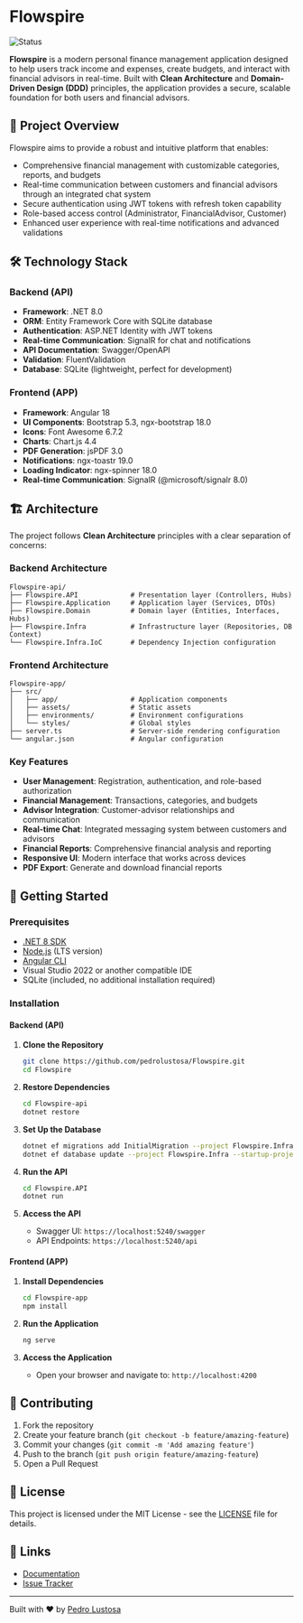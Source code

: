 # Flowspire
![Status](https://img.shields.io/badge/Status-In%20Development-yellow?style=flat-square)

**Flowspire** is a modern personal finance management application designed to help users track income and expenses, create budgets, and interact with financial advisors in real-time. Built with **Clean Architecture** and **Domain-Driven Design (DDD)** principles, the application provides a secure, scalable foundation for both users and financial advisors.

## 🎯 Project Overview
Flowspire aims to provide a robust and intuitive platform that enables:
- Comprehensive financial management with customizable categories, reports, and budgets
- Real-time communication between customers and financial advisors through an integrated chat system
- Secure authentication using JWT tokens with refresh token capability
- Role-based access control (Administrator, FinancialAdvisor, Customer)
- Enhanced user experience with real-time notifications and advanced validations

## 🛠️ Technology Stack

### Backend (API)
- **Framework**: .NET 8.0
- **ORM**: Entity Framework Core with SQLite database
- **Authentication**: ASP.NET Identity with JWT tokens
- **Real-time Communication**: SignalR for chat and notifications
- **API Documentation**: Swagger/OpenAPI
- **Validation**: FluentValidation
- **Database**: SQLite (lightweight, perfect for development)

### Frontend (APP)
- **Framework**: Angular 18
- **UI Components**: Bootstrap 5.3, ngx-bootstrap 18.0
- **Icons**: Font Awesome 6.7.2
- **Charts**: Chart.js 4.4
- **PDF Generation**: jsPDF 3.0
- **Notifications**: ngx-toastr 19.0
- **Loading Indicator**: ngx-spinner 18.0
- **Real-time Communication**: SignalR (@microsoft/signalr 8.0)

## 🏗️ Architecture

The project follows **Clean Architecture** principles with a clear separation of concerns:

### Backend Architecture
```
Flowspire-api/
├── Flowspire.API             # Presentation layer (Controllers, Hubs)
├── Flowspire.Application     # Application layer (Services, DTOs)
├── Flowspire.Domain          # Domain layer (Entities, Interfaces, Hubs)
├── Flowspire.Infra           # Infrastructure layer (Repositories, DB Context)
└── Flowspire.Infra.IoC       # Dependency Injection configuration
```

### Frontend Architecture
```
Flowspire-app/
├── src/
│   ├── app/                  # Application components
│   ├── assets/               # Static assets
│   ├── environments/         # Environment configurations
│   └── styles/               # Global styles
├── server.ts                 # Server-side rendering configuration
└── angular.json              # Angular configuration
```

### Key Features
- **User Management**: Registration, authentication, and role-based authorization
- **Financial Management**: Transactions, categories, and budgets
- **Advisor Integration**: Customer-advisor relationships and communication
- **Real-time Chat**: Integrated messaging system between customers and advisors
- **Financial Reports**: Comprehensive financial analysis and reporting
- **Responsive UI**: Modern interface that works across devices
- **PDF Export**: Generate and download financial reports

## 🚀 Getting Started

### Prerequisites
- [.NET 8 SDK](https://dotnet.microsoft.com/download/dotnet/8.0)
- [Node.js](https://nodejs.org/) (LTS version)
- [Angular CLI](https://angular.io/cli)
- Visual Studio 2022 or another compatible IDE
- SQLite (included, no additional installation required)

### Installation

#### Backend (API)
1. **Clone the Repository**
   ```bash
   git clone https://github.com/pedrolustosa/Flowspire.git
   cd Flowspire
   ```

2. **Restore Dependencies**
   ```bash
   cd Flowspire-api
   dotnet restore
   ```

3. **Set Up the Database**
   ```bash
   dotnet ef migrations add InitialMigration --project Flowspire.Infra --startup-project Flowspire.API
   dotnet ef database update --project Flowspire.Infra --startup-project Flowspire.API
   ```

4. **Run the API**
   ```bash
   cd Flowspire.API
   dotnet run
   ```

5. **Access the API**
   - Swagger UI: `https://localhost:5240/swagger`
   - API Endpoints: `https://localhost:5240/api`

#### Frontend (APP)
1. **Install Dependencies**
   ```bash
   cd Flowspire-app
   npm install
   ```

2. **Run the Application**
   ```bash
   ng serve
   ```

3. **Access the Application**
   - Open your browser and navigate to: `http://localhost:4200`

## 🤝 Contributing
1. Fork the repository
2. Create your feature branch (`git checkout -b feature/amazing-feature`)
3. Commit your changes (`git commit -m 'Add amazing feature'`)
4. Push to the branch (`git push origin feature/amazing-feature`)
5. Open a Pull Request

## 📄 License
This project is licensed under the MIT License - see the [LICENSE](LICENSE.txt) file for details.

## 🔗 Links
- [Documentation](https://github.com/pedrolustosa/Flowspire/wiki)
- [Issue Tracker](https://github.com/pedrolustosa/Flowspire/issues)

---
Built with ❤️ by [Pedro Lustosa](https://github.com/pedrolustosa)
